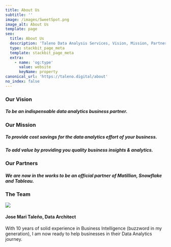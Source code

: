```yaml
---
title: About Us
subtitle: ''
image: /images/SweetSpot.png
image_alt: About Us
template: page
seo:
  title: About Us
  description: 'Taleno Data Analysis Services, Vision, Mission, Partners, Team'
  type: stackbit_page_meta
  template: stackbit_page_meta
  extra:
    - name: 'og:type'
      value: website
      keyName: property
canonical_url: 'https://taleno.digital/about'
no_index: false
---
```

### Our Vision

##### To be an indispensable data analytics business partner.

### Our Mission

##### To provide cost savings for the data analytics effort of your business.

##### To add value by providing you quality business insights & analytics.

### Our Partners

##### We are now in the works to be an official partner of Matillion, Snowflake and Tableau.

### The Team

![](/images/undraw_team_ih79.svg)

#### Jose Mari Taleño, Data Architect

With 10 years of solid experience in Business Intelligence (buzzword in my generation), I am now ready to help businesses in their Data Analytics journey.